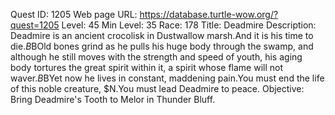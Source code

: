 Quest ID: 1205
Web page URL: https://database.turtle-wow.org/?quest=1205
Level: 45
Min Level: 35
Race: 178
Title: Deadmire
Description: Deadmire is an ancient crocolisk in Dustwallow marsh.And it is his time to die.$B$BOld bones grind as he pulls his huge body through the swamp, and although he still moves with the strength and speed of youth, his aging body tortures the great spirit within it, a spirit whose flame will not waver.$B$BYet now he lives in constant, maddening pain.You must end the life of this noble creature, $N.You must lead Deadmire to peace.
Objective: Bring Deadmire's Tooth to Melor in Thunder Bluff.
